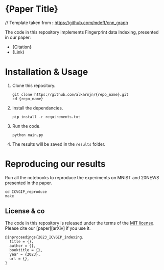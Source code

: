 # {Paper Title}
// Template taken from : https://github.com/mdeff/cnn_graph


The code in this repository implements Fingerprint data Indexing, presented in our paper:
- {Citation}
- {Link}

# Installation & Usage
1. Clone this repository.
    ```
    git clone https://github.com/alkarnjn/{repo_name}.git
    cd {repo_name}
    ```
2. Install the dependancies.
    ```
    pip install -r requirements.txt
    ```
3. Run the code.
    ```
    python main.py
    ```
4. The results will be saved in the `results` folder.

# Reproducing our results
Run all the notebooks to reproduce the experiments on MNIST and 20NEWS presented in the paper.
```
cd ICVGIP_reproduce
make
```

## License & co

The code in this repository is released under the terms of the [MIT license](LICENSE.txt).
Please cite our [paper][arXiv] if you use it.

```
@inproceedings{2023_ICVGIP_indexing,
  title = {},
  author = {},
  booktitle = {},
  year = {2023},
  url = {},
}
```